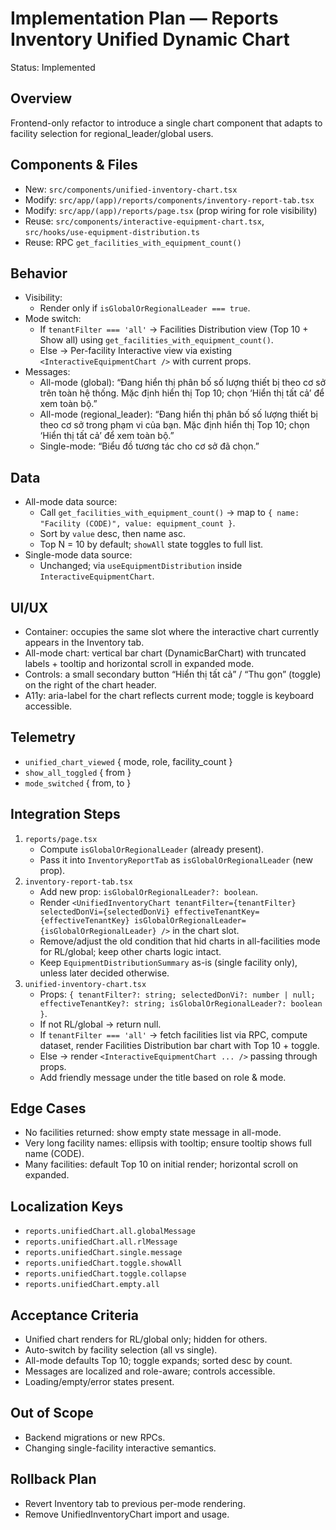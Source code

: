 # Implementation Plan — Reports Inventory Unified Dynamic Chart

Status: Implemented

## Overview
Frontend-only refactor to introduce a single chart component that adapts to facility selection for regional_leader/global users.

## Components & Files
- New: `src/components/unified-inventory-chart.tsx`
- Modify: `src/app/(app)/reports/components/inventory-report-tab.tsx`
- Modify: `src/app/(app)/reports/page.tsx` (prop wiring for role visibility)
- Reuse: `src/components/interactive-equipment-chart.tsx`, `src/hooks/use-equipment-distribution.ts`
- Reuse: RPC `get_facilities_with_equipment_count()`

## Behavior
- Visibility:
  - Render only if `isGlobalOrRegionalLeader === true`.
- Mode switch:
  - If `tenantFilter === 'all'` → Facilities Distribution view (Top 10 + Show all) using `get_facilities_with_equipment_count()`.
  - Else → Per-facility Interactive view via existing `<InteractiveEquipmentChart />` with current props.
- Messages:
  - All-mode (global): “Đang hiển thị phân bố số lượng thiết bị theo cơ sở trên toàn hệ thống. Mặc định hiển thị Top 10; chọn ‘Hiển thị tất cả’ để xem toàn bộ.”
  - All-mode (regional_leader): “Đang hiển thị phân bố số lượng thiết bị theo cơ sở trong phạm vi của bạn. Mặc định hiển thị Top 10; chọn ‘Hiển thị tất cả’ để xem toàn bộ.”
  - Single-mode: “Biểu đồ tương tác cho cơ sở đã chọn.”

## Data
- All-mode data source:
  - Call `get_facilities_with_equipment_count()` → map to `{ name: "Facility (CODE)", value: equipment_count }`.
  - Sort by `value` desc, then name asc.
  - Top N = 10 by default; `showAll` state toggles to full list.
- Single-mode data source:
  - Unchanged; via `useEquipmentDistribution` inside `InteractiveEquipmentChart`.

## UI/UX
- Container: occupies the same slot where the interactive chart currently appears in the Inventory tab.
- All-mode chart: vertical bar chart (DynamicBarChart) with truncated labels + tooltip and horizontal scroll in expanded mode.
- Controls: a small secondary button “Hiển thị tất cả” / “Thu gọn” (toggle) on the right of the chart header.
- A11y: aria-label for the chart reflects current mode; toggle is keyboard accessible.

## Telemetry
- `unified_chart_viewed` { mode, role, facility_count }
- `show_all_toggled` { from }
- `mode_switched` { from, to }

## Integration Steps
1) `reports/page.tsx`
   - Compute `isGlobalOrRegionalLeader` (already present).
   - Pass it into `InventoryReportTab` as `isGlobalOrRegionalLeader` (new prop).
2) `inventory-report-tab.tsx`
   - Add new prop: `isGlobalOrRegionalLeader?: boolean`.
   - Render `<UnifiedInventoryChart tenantFilter={tenantFilter} selectedDonVi={selectedDonVi} effectiveTenantKey={effectiveTenantKey} isGlobalOrRegionalLeader={isGlobalOrRegionalLeader} />` in the chart slot.
   - Remove/adjust the old condition that hid charts in all-facilities mode for RL/global; keep other charts logic intact.
   - Keep `EquipmentDistributionSummary` as-is (single facility only), unless later decided otherwise.
3) `unified-inventory-chart.tsx`
   - Props: `{ tenantFilter?: string; selectedDonVi?: number | null; effectiveTenantKey?: string; isGlobalOrRegionalLeader?: boolean }`.
   - If not RL/global → return null.
   - If `tenantFilter === 'all'` → fetch facilities list via RPC, compute dataset, render Facilities Distribution bar chart with Top 10 + toggle.
   - Else → render `<InteractiveEquipmentChart ... />` passing through props.
   - Add friendly message under the title based on role & mode.

## Edge Cases
- No facilities returned: show empty state message in all-mode.
- Very long facility names: ellipsis with tooltip; ensure tooltip shows full name (CODE).
- Many facilities: default Top 10 on initial render; horizontal scroll on expanded.

## Localization Keys
- `reports.unifiedChart.all.globalMessage`
- `reports.unifiedChart.all.rlMessage`
- `reports.unifiedChart.single.message`
- `reports.unifiedChart.toggle.showAll`
- `reports.unifiedChart.toggle.collapse`
- `reports.unifiedChart.empty.all`

## Acceptance Criteria
- Unified chart renders for RL/global only; hidden for others.
- Auto-switch by facility selection (all vs single).
- All-mode defaults Top 10; toggle expands; sorted desc by count.
- Messages are localized and role-aware; controls accessible.
- Loading/empty/error states present.

## Out of Scope
- Backend migrations or new RPCs.
- Changing single-facility interactive semantics.

## Rollback Plan
- Revert Inventory tab to previous per-mode rendering.
- Remove UnifiedInventoryChart import and usage.

